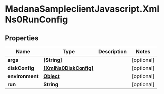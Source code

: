 # MadanaSampleclientJavascript.XmlNs0RunConfig

## Properties

Name | Type | Description | Notes
------------ | ------------- | ------------- | -------------
**args** | **[String]** |  | [optional] 
**diskConfig** | [**[XmlNs0DiskConfig]**](XmlNs0DiskConfig.md) |  | [optional] 
**environment** | [**Object**](.md) |  | [optional] 
**run** | **String** |  | [optional] 



